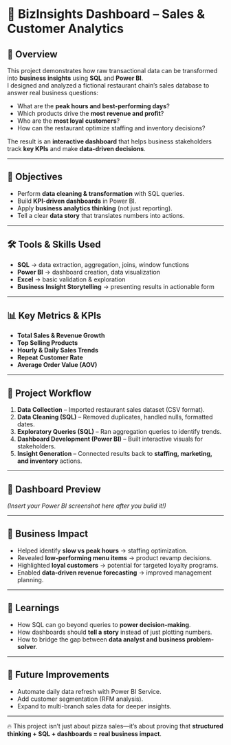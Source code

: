 # 🍕 BizInsights Dashboard – Sales & Customer Analytics

## 📌 Overview  
This project demonstrates how raw transactional data can be transformed into **business insights** using **SQL** and **Power BI**.  
I designed and analyzed a fictional restaurant chain’s sales database to answer real business questions:  

- What are the **peak hours and best-performing days**?  
- Which products drive the **most revenue and profit**?  
- Who are the **most loyal customers**?  
- How can the restaurant optimize staffing and inventory decisions?  

The result is an **interactive dashboard** that helps business stakeholders track **key KPIs** and make **data-driven decisions**.  

---

## 🎯 Objectives
- Perform **data cleaning & transformation** with SQL queries.  
- Build **KPI-driven dashboards** in Power BI.  
- Apply **business analytics thinking** (not just reporting).  
- Tell a clear **data story** that translates numbers into actions.  

---

## 🛠️ Tools & Skills Used
- **SQL** → data extraction, aggregation, joins, window functions  
- **Power BI** → dashboard creation, data visualization  
- **Excel** → basic validation & exploration  
- **Business Insight Storytelling** → presenting results in actionable form  

---

## 📊 Key Metrics & KPIs
- **Total Sales & Revenue Growth**  
- **Top Selling Products**  
- **Hourly & Daily Sales Trends**  
- **Repeat Customer Rate**  
- **Average Order Value (AOV)**  

---

## 📂 Project Workflow
1. **Data Collection** – Imported restaurant sales dataset (CSV format).  
2. **Data Cleaning (SQL)** – Removed duplicates, handled nulls, formatted dates.  
3. **Exploratory Queries (SQL)** – Ran aggregation queries to identify trends.  
4. **Dashboard Development (Power BI)** – Built interactive visuals for stakeholders.  
5. **Insight Generation** – Connected results back to **staffing, marketing, and inventory** actions.  

---

## 📸 Dashboard Preview  
*(Insert your Power BI screenshot here after you build it!)*  

---

## 🚀 Business Impact
- Helped identify **slow vs peak hours** → staffing optimization.  
- Revealed **low-performing menu items** → product revamp decisions.  
- Highlighted **loyal customers** → potential for targeted loyalty programs.  
- Enabled **data-driven revenue forecasting** → improved management planning.  

---

## 📖 Learnings
- How SQL can go beyond queries to **power decision-making**.  
- How dashboards should **tell a story** instead of just plotting numbers.  
- How to bridge the gap between **data analyst and business problem-solver**.  

---

## 🔮 Future Improvements
- Automate daily data refresh with Power BI Service.  
- Add customer segmentation (RFM analysis).  
- Expand to multi-branch sales data for deeper insights.  

---

🔥 This project isn’t just about pizza sales—it’s about proving that **structured thinking + SQL + dashboards = real business impact**.  
